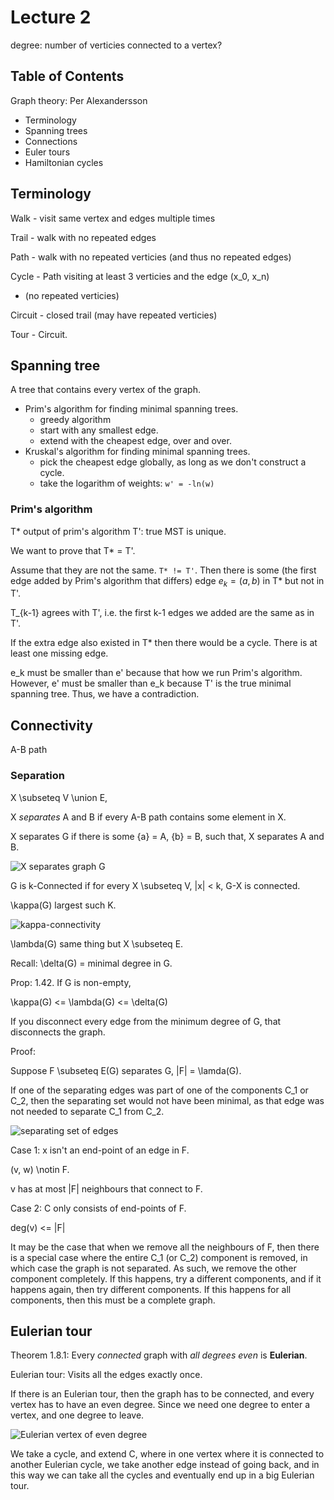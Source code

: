 # Lecture 2

degree: number of verticies connected to a vertex?

## Table of Contents

Graph theory: Per Alexandersson

* Terminology
* Spanning trees
* Connections
* Euler tours
* Hamiltonian cycles

## Terminology

Walk - visit same vertex and edges multiple times

Trail - walk with no repeated edges

Path - walk with no repeated verticies (and thus no repeated edges)

Cycle - Path visiting at least 3 verticies and the edge (x_0, x_n)
   - (no repeated verticies)

Circuit - closed trail (may have repeated verticies)

Tour - Circuit.

## Spanning tree

A tree that contains every vertex of the graph.

* Prim's algorithm for finding minimal spanning trees.
   - greedy algorithm
   - start with any smallest edge.
   - extend with the cheapest edge, over and over.
* Kruskal's algorithm for finding minimal spanning trees.
   - pick the cheapest edge globally, as long as we don't construct a cycle.
   - take the logarithm of weights: `w' = -ln(w)`

### Prim's algorithm

T* output of prim's algorithm
T': true MST is unique.

We want to prove that T* = T'.

Assume that they are not the same. `T* != T'`. Then there is some (the first edge added by Prim's algorithm that differs) edge $e_k = (a, b)$ in T* but not in T'.

T_{k-1} agrees with T', i.e. the first k-1 edges we added are the same as in T'.

If the extra edge also existed in T* then there would be a cycle. There is at least one missing edge.

e_k must be smaller than e' because that how we run Prim's algorithm. However, e' must be smaller than e_k because T' is the true minimal spanning tree. Thus, we have a contradiction.

## Connectivity

A-B path

### Separation

X \subseteq V \union E,

X *separates* A and B if every A-B path contains some element in X.

X separates G if there is some {a} = A, {b} = B, such that, X separates A and B.

![X separates graph G](inc/lecture_2/separates.png)

G is k-Connected if for every X \subseteq V, |x| < k, G-X is connected.

\kappa(G) largest such K.

![kappa-connectivity](inc/lecture_2/l_connectivity.png)

\lambda(G) same thing but X \subseteq E.

Recall: \delta(G) = minimal degree in G.

Prop: 1.42. If G is non-empty,

   \kappa(G) <= \lambda(G) <= \delta(G)

If you disconnect every edge from the minimum degree of G, that disconnects the graph.

Proof:

Suppose F \subseteq E(G) separates G, |F| = \lamda(G).

If one of the separating edges was part of one of the components C_1 or C_2, then the separating set would not have been minimal, as that edge was not needed to separate C_1 from C_2.

![separating set of edges](inc/lecture_2/separating.png)

Case 1: x isn't an end-point of an edge in F.

(v, w) \notin F.

v has at most |F| neighbours that connect to F.

Case 2: C only consists of end-points of F.

deg(v) <= |F|

It may be the case that when we remove all the neighbours of F, then there is a special case where the entire C_1 (or C_2) component is removed, in which case the graph is not separated. As such, we remove the other component completely. If this happens, try a different components, and if it happens again, then try different components. If this happens for all components, then this must be a complete graph.

## Eulerian tour

Theorem 1.8.1: Every *connected* graph with *all degrees even* is **Eulerian**.

Eulerian tour: Visits all the edges exactly once.

If there is an Eulerian tour, then the graph has to be connected, and every vertex has to have an even degree. Since we need one degree to enter a vertex, and one degree to leave.

![Eulerian vertex of even degree](inc/lecture_2/eulerian_even_degree.png)

We take a cycle, and extend C, where in one vertex where it is connected to another Eulerian cycle, we take another edge instead of going back, and in this way we can take all the cycles and eventually end up in a big Eulerian tour.

